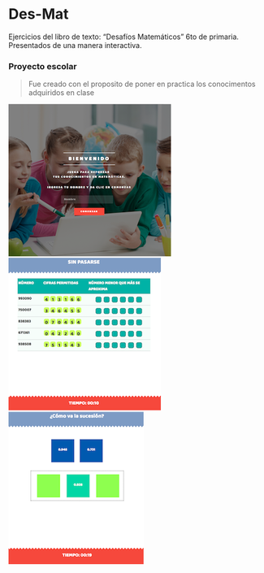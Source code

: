 # Des-Mat
Ejercicios del libro de texto: “Desafíos Matemáticos” 6to de primaria. Presentados de una manera interactiva.


### Proyecto escolar
> Fue creado con el proposito de poner en practica los conocimentos adquiridos en clase


![Pagina web][img1]  ![Pagina web][img2]  ![Pagina web][img3]


[img1]: /assets/1.png "Ejercicios"
[img2]: /assets/2.png "Ejercicios"
[img3]: /assets/3.png "Ejercicios"